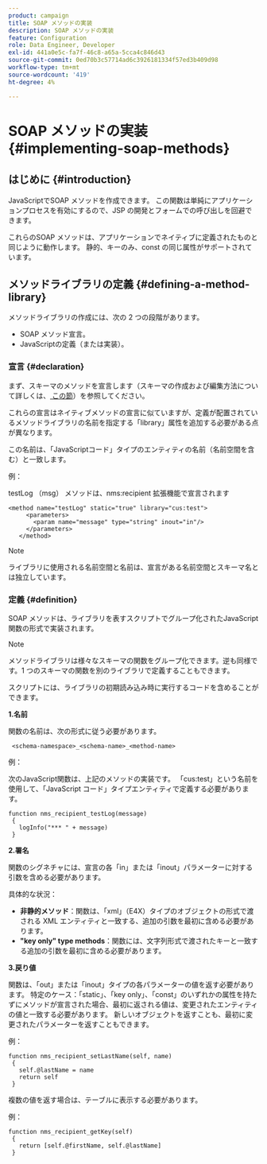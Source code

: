 ```yaml
---
product: campaign
title: SOAP メソッドの実装
description: SOAP メソッドの実装
feature: Configuration
role: Data Engineer, Developer
exl-id: 441a0e5c-fa7f-46c8-a65a-5cca4c846d43
source-git-commit: 0ed70b3c57714ad6c3926181334f57ed3b409d98
workflow-type: tm+mt
source-wordcount: '419'
ht-degree: 4%

---
```


# SOAP メソッドの実装{#implementing-soap-methods}



## はじめに {#introduction}

JavaScriptでSOAP メソッドを作成できます。 この関数は単純にアプリケーションプロセスを有効にするので、JSP の開発とフォームでの呼び出しを回避できます。

これらのSOAP メソッドは、アプリケーションでネイティブに定義されたものと同じように動作します。 静的、キーのみ、const の同じ属性がサポートされています。

## メソッドライブラリの定義 {#defining-a-method-library}

メソッドライブラリの作成には、次の 2 つの段階があります。

* SOAP メソッド宣言。
* JavaScriptの定義（または実装）。

### 宣言 {#declaration}

まず、スキーマのメソッドを宣言します（スキーマの作成および編集方法について詳しくは、[&#x200B; この節 &#x200B;](../../configuration/using/about-schema-edition.md)）を参照してください。

これらの宣言はネイティブメソッドの宣言に似ていますが、定義が配置されているメソッドライブラリの名前を指定する「library」属性を追加する必要がある点が異なります。

この名前は、「JavaScriptコード」タイプのエンティティの名前（名前空間を含む）と一致します。

例：

testLog （msg） メソッドは、nms:recipient 拡張機能で宣言されます

```
<method name="testLog" static="true" library="cus:test">
     <parameters>
       <param name="message" type="string" inout="in"/>
     </parameters>
   </method>
```

>[!NOTE]
>
>ライブラリに使用される名前空間と名前は、宣言がある名前空間とスキーマ名とは独立しています。

### 定義 {#definition}

SOAP メソッドは、ライブラリを表すスクリプトでグループ化されたJavaScript関数の形式で実装されます。

>[!NOTE]
>
>メソッドライブラリは様々なスキーマの関数をグループ化できます。逆も同様です。1 つのスキーマの関数を別のライブラリで定義することもできます。

スクリプトには、ライブラリの初期読み込み時に実行するコードを含めることができます。

**1.名前**

関数の名前は、次の形式に従う必要があります。

```
 <schema-namespace>_<schema-name>_<method-name>
```

例：

次のJavaScript関数は、上記のメソッドの実装です。 「cus:test」という名前を使用して、「JavaScript コード」タイプエンティティで定義する必要があります。

```
function nms_recipient_testLog(message)
 {
   logInfo("*** " + message)
 }
```

**2.署名**

関数のシグネチャには、宣言の各「in」または「inout」パラメーターに対する引数を含める必要があります。

具体的な状況：

* **非静的メソッド**：関数は、「xml」（E4X）タイプのオブジェクトの形式で渡される XML エンティティと一致する、追加の引数を最初に含める必要があります。
* **&quot;key only&quot; type methods**：関数には、文字列形式で渡されたキーと一致する追加の引数を最初に含める必要があります。

**3.戻り値**

関数は、「out」または「inout」タイプの各パラメーターの値を返す必要があります。 特定のケース：「static」、「key only」、「const」のいずれかの属性を持たずにメソッドが宣言された場合、最初に返される値は、変更されたエンティティの値と一致する必要があります。 新しいオブジェクトを返すことも、最初に変更されたパラメーターを返すこともできます。

例：

```
function nms_recipient_setLastName(self, name)
 {
   self.@lastName = name
   return self
 }
```

複数の値を返す場合は、テーブルに表示する必要があります。

例：

```
function nms_recipient_getKey(self)
 {
   return [self.@firstName, self.@lastName]
 }
```
